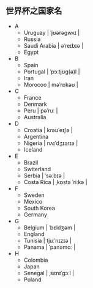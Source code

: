 <!-- 
title: 世界杯国家名
from: 抖音
create: 2018-07-11
tags: words
-->

## 世界杯之国家名

- A
  * Uruguay | ˈjʊərəɡwʌɪ |
  * Russia
  * Saudi Arabia | əˈreɪbɪə |
  * Egypt
- B
  * Spain
  * Portugal | ˈpɔːtjʊɡ(ə)l |
  * Iran
  * Morocoo | məˈrɒkəʊ |
- C
  * France
  * Denmark
  * Peru | pəˈruː |
  * Australia
- D
  * Croatia | krəʊˈeɪʃə |
  * Argentina
  * Nigeria | nʌɪˈdʒɪərɪə |
  * Iceland
- E
  * Brazil
  * Switerland
  * Serbia | ˈsəːbɪə |
  * Costa Rica | ˌkɒstə ˈriːkə |
- F
  * Sweden
  * Mexico
  * South Korea
  * Germany
- G
  * Belgium | ˈbɛldʒəm |
  * England
  * Tunisia | tjuːˈnɪzɪə |
  * Panama | ˈpanəmɑː |
- H
  * Colombia
  * Japan
  * Senegal | ˌsɛnɪˈɡɔːl |
  * Poland

  
